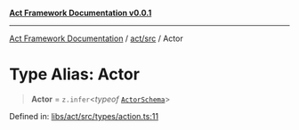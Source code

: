 [**Act Framework Documentation v0.0.1**](README.md)

***

[Act Framework Documentation](README.md) / [act/src](act.src.md) / Actor

# Type Alias: Actor

> **Actor** = `z.infer`\<*typeof* [`ActorSchema`](act.src.Variable.ActorSchema.md)\>

Defined in: [libs/act/src/types/action.ts:11](https://github.com/Rotorsoft/act-root/blob/62fab56d51bbe483c1ba64b9cb3720e282a9a947/libs/act/src/types/action.ts#L11)
